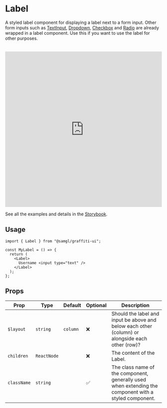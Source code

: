 # Label

A styled label component for displaying a label next to a form input. Other form inputs such as [TextInput](./text-input), [Dropdown](./dropdown), [Checkbox](./checkbox) and [Radio](./radio) are already wrapped in a label component. Use this if you want to use the label for other purposes.

<iframe src="https://samhynds.github.io/graffiti-ui/?path=/story/forms-label--default-label&viewMode=story&shortcuts=false&singleStory=true"
     style="width:100%; height:500px; border:0; margin-top: 20px;"
     title="graffiti-label-example-1"
   ></iframe>

See all the examples and details in the [Storybook](https://samhynds.github.io/graffiti-ui/?path=/docs/forms-label--docs).

## Usage

```tsx
import { Label } from "@samgl/graffiti-ui";

const MyLabel = () => {
  return (
    <Label>
      Username <input type="text" />
    </Label>
  );
};
```

## Props

| Prop        | Type        | Default  | Optional | Description                                                                                           |
| ----------- | ----------- | -------- | -------- | ----------------------------------------------------------------------------------------------------- |
| `$layout`   | `string`    | `column` | ❌       | Should the label and input be above and below each other (column) or alongside each other (row)?      |
| `children`  | `ReactNode` |          | ❌       | The content of the Label.                                                                             |
| `className` | `string`    |          | ✅       | The class name of the component, generally used when extending the component with a styled component. |
